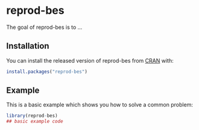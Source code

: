 
# reprod-bes

<!-- badges: start -->
<!-- badges: end -->

The goal of reprod-bes is to ...

## Installation

You can install the released version of reprod-bes from [CRAN](https://CRAN.R-project.org) with:

``` r
install.packages("reprod-bes")
```

## Example

This is a basic example which shows you how to solve a common problem:

``` r
library(reprod-bes)
## basic example code
```

